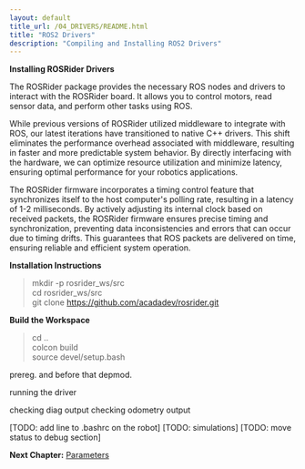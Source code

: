 ```yaml
---
layout: default
title_url: /04_DRIVERS/README.html
title: "ROS2 Drivers"
description: "Compiling and Installing ROS2 Drivers"
---
```


**Installing ROSRider Drivers**

The ROSRider package provides the necessary ROS nodes and drivers to interact with the ROSRider board. It allows you to control motors, read sensor data, and perform other tasks using ROS.

While previous versions of ROSRider utilized middleware to integrate with ROS, our latest iterations have transitioned to native C++ drivers. This shift eliminates the performance overhead associated with middleware, resulting in faster and more predictable system behavior. By directly interfacing with the hardware, we can optimize resource utilization and minimize latency, ensuring optimal performance for your robotics applications.

The ROSRider firmware incorporates a timing control feature that synchronizes itself to the host computer's polling rate, resulting in a latency of 1-2 milliseconds. By actively adjusting its internal clock based on received packets, the ROSRider firmware ensures precise timing and synchronization, preventing data inconsistencies and errors that can occur due to timing drifts. This guarantees that ROS packets are delivered on time, ensuring reliable and efficient system operation.

**Installation Instructions**

> mkdir -p rosrider_ws/src  
> cd rosrider_ws/src  
> git clone https://github.com/acadadev/rosrider.git

**Build the Workspace**

> cd ..  
> colcon build  
> source devel/setup.bash

prereg. and before that depmod.

running the driver  


checking diag output
checking odometry output  


[TODO: add line to .bashrc on the robot]
[TODO: simulations]
[TODO: move status to debug section]

__Next Chapter:__ [Parameters](../05_PARAMETERS/README.md)

